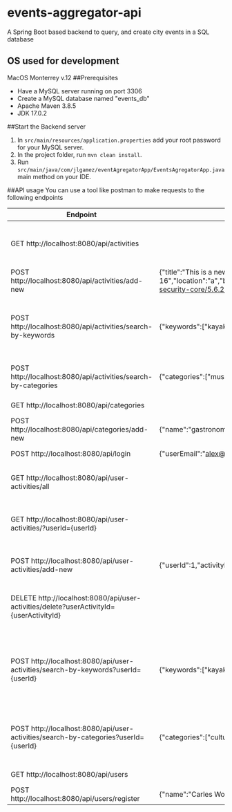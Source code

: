 # events-aggregator-api
A Spring Boot based backend to query, and create city events in a SQL database
## OS used for development
MacOS Monterrey v.12
##Prerequisites
* Have a MySQL server running on port 3306
* Create a MySQL database named "events_db"
* Apache Maven 3.8.5
* JDK 17.0.2

##Start the Backend server
1. In `src/main/resources/application.properties` add your root password for your MySQL server.
2. In the project folder, run `mvn clean install`.
3. Run `src/main/java/com/jlgamez/eventAgregatorApp/EventsAgregatorApp.java` main method on your IDE.

##API usage
You can use a tool like postman to make requests to the following endpoints

| Endpoint                                                                                | Body example (if needed)                                                                                                                                                                                                                              | Description                                                                          |
|-----------------------------------------------------------------------------------------|-------------------------------------------------------------------------------------------------------------------------------------------------------------------------------------------------------------------------------------------------------|--------------------------------------------------------------------------------------|
| GET http://localhost:8080/api/activities                                                |                                                                                                                                                                                                                                                       | Returns a list with all activities in the database                                   |
| POST http://localhost:8080/api/activities/add-new                                       | {"title":"This is a new activity title","description":"Enjoy this activity description","date":"2022-04-16","location":"a","bookingLink":"https://mvnrepository.com/artifact/org.springframework.security/spring-security-core/5.6.2","categoryId":3} | Saves a new activity                                                                 |
| POST http://localhost:8080/api/activities/search-by-keywords                            | {"keywords":["kayaking","picasso"]}                                                                                                                                                                                                                   | Filters activities by their keywords (checked against their titles)                  |
| POST http://localhost:8080/api/activities/search-by-categories                          | {"categories":["music"]}                                                                                                                                                                                                                              | Filters activities by their categories                                               |
| GET http://localhost:8080/api/categories                                                |                                                                                                                                                                                                                                                       | Returns all categories                                                               |
| POST http://localhost:8080/api/categories/add-new                                       | {"name":"gastronomy"}                                                                                                                                                                                                                                 | Adds a new category                                                                  |
| POST http://localhost:8080/api/login                                                    | {"userEmail":"alex@email.com","password":"passwd"}                                                                                                                                                                                                    | Logs a user in                                                                       |
| GET http://localhost:8080/api/user-activities/all                                       |                                                                                                                                                                                                                                                       | Returns all activities saved for every user                                          |
| GET http://localhost:8080/api/user-activities/?userId={userId}                          |                                                                                                                                                                                                                                                       | Returns all activities saved for a specific user                                     |
| POST http://localhost:8080/api/user-activities/add-new                                  | {"userId":1,"activityId":6}                                                                                                                                                                                                                           | Saves one activity for a specific user                                               |
| DELETE http://localhost:8080/api/user-activities/delete?userActivityId={userActivityId} |                                                                                                                                                                                                                                                       | Deletes a registry of an activity saved for a user                                   |
| POST http://localhost:8080/api/user-activities/search-by-keywords?userId={userId}       | {"keywords":["kayaking","picasso"]}                                                                                                                                                                                                                   | Filters activities saved for a user by their keywords (checked against their titles) |
| POST http://localhost:8080/api/user-activities/search-by-categories?userId={userId}     | {"categories":["culture","outdoors"]}                                                                                                                                                                                                                 | Filters activities saved for a user by their categories                              |
| GET http://localhost:8080/api/users                                                     |                                                                                                                                                                                                                                                       | Returns all users                                                                    |
| POST http://localhost:8080/api/users/register                                           | {"name":"Carles Wong","email":"cwong@email.com","password":"1234"}                                                                                                                                                                                    | Registers a new user                                                                 |



